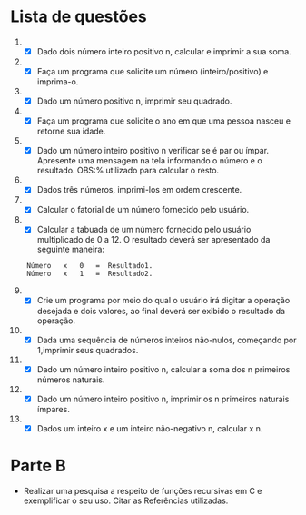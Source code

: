 # Lista de questões
1. - [x] Dado dois número inteiro positivo n, calcular e imprimir a sua soma.
2. - [x] Faça um programa que solicite um número (inteiro/positivo) e imprima-o.
3. - [x] Dado um número positivo n, imprimir seu quadrado.
4. - [x] Faça um programa que solicite o ano em que uma pessoa nasceu e retorne sua idade.
5. - [x] Dado um número inteiro positivo n verificar se é par ou ímpar. Apresente uma mensagem na tela informando o número e o resultado. OBS:% utilizado para calcular o resto.
6. - [x] Dados três números, imprimi-los em ordem crescente.
7. - [x] Calcular o fatorial de um número fornecido pelo usuário.
8. - [x] Calcular a tabuada de um número fornecido pelo usuário multiplicado de 0 a 12. O resultado deverá ser  apresentado da seguinte maneira:
``` 
    Número   x   0   =  Resultado1.
    Número   x   1   =  Resultado2.
```
9. - [x] Crie um programa por meio do qual o usuário irá digitar a operação desejada e dois valores, ao final deverá ser exibido o resultado da operação.
10. - [x] Dada uma sequência de números inteiros não-nulos, começando por 1,imprimir seus quadrados.
11. - [x] Dado um número inteiro positivo n, calcular a soma dos n primeiros números naturais.
12. - [x] Dado um número inteiro positivo n, imprimir os n primeiros naturais ímpares.
13. - [x] Dados um inteiro x e um inteiro não-negativo n, calcular x n.      

# Parte B
* Realizar uma pesquisa a respeito de funções recursivas em C e exemplificar o seu uso.
Citar as Referências utilizadas.
